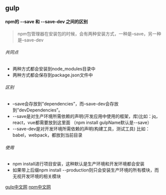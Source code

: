 ## gulp





#### npm的 --save 和 --save-dev 之间的区别
> npm包管理器在安装包的时候，会有两种安装方式，一种是–save，另一种是–save-dev

###### 共同点

* 两种方式都会安装到node_modules目录中
* 两种方式都会保存到package.json文件中

###### 区别

* –save会存放到”dependencies”，而–save-dev会存放到”devDependencies”。 
* --save是对生产环境所需依赖的声明(开发应用中使用的框架，库)比如：jq，react，vue都需要放到这里面 （npm install gulpName默认是--save）
* --save-dev是对开发环境所需依赖的声明(构建工具，测试工具) 比如：babel，webpack，都放到当前目录

###### 使用

* npm install进行项目安装，这种默认是生产环境和开发环境都会安装
* 如果带上后缀npm install --production则只会安装生产环境的所有模块，而无视开发环境的相关模块




[gulp中文网](https://www.gulpjs.com.cn/docs/getting-started/ "gulp中文网")
[npm中文网](https://www.npmjs.com/ "npm中文网")